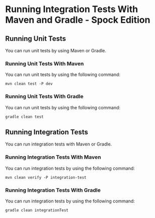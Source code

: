# Running Integration Tests With Maven and Gradle - Spock Edition

## Running Unit Tests

You can run unit tests by using Maven or Gradle.

### Running Unit Tests With Maven

You can run unit tests by using the following command:

    mvn clean test -P dev
    
### Running Unit Tests With Gradle

You can run unit tests by using the following command:
    
    gradle clean test
    
## Running Integration Tests

You can run integration tests with Maven or Gradle.

### Running Integration Tests With Maven

You can run integration tests by using the following command:

    mvn clean verify -P integration-test
    
### Running Integration Tests With Gradle

You can run integration tests by using the following command:

    gradle clean integrationTest    